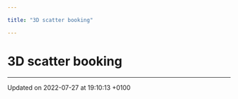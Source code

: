 ```yaml
---

title: "3D scatter booking"

---
```


# 3D scatter booking








-------------------------------

Updated on 2022-07-27 at 19:10:13 +0100